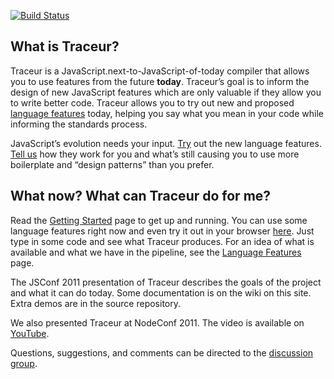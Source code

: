[![Build Status](https://travis-ci.org/google/traceur-compiler.png)](https://travis-ci.org/google/traceur-compiler)

What is Traceur?
----------------

Traceur is a JavaScript.next-to-JavaScript-of-today compiler that allows you to use features from the future **today**. Traceur’s goal is to inform the design of new JavaScript features which are only valuable if they allow you to write better code. Traceur allows you to try out new and proposed [language features](https://github.com/google/traceur-compiler/wiki/LanguageFeatures) today, helping you say what you mean in your code while informing the standards process.

JavaScript’s evolution needs your input. [Try](https://github.com/google/traceur-compiler/wiki/GettingStarted) out the new language features. [Tell us](http://groups.google.com/group/traceur-compiler-discuss) how they work for you and what’s still causing you to use more boilerplate and “design patterns” than you prefer.

What now? What can Traceur do for me?
-------------------------------------

Read the [Getting Started](https://github.com/google/traceur-compiler/wiki/GettingStarted) page to get up and running. You can use some language features right now and even try it out in your browser [here](http://traceur-compiler.googlecode.com/git/demo/repl.html). Just type in some code and see what Traceur produces. For an idea of what is available and what we have in the pipeline, see the [Language Features](https://github.com/google/traceur-compiler/wiki/LanguageFeatures) page.

The JSConf 2011 presentation of Traceur describes the goals of the project and what it can do today. Some documentation is on the wiki on this site. Extra demos are in the source repository.

We also presented Traceur at NodeConf 2011. The video is available on [YouTube](http://www.youtube.com/watch?feature=player_detailpage&v=ntDZa7ekFEA).

Questions, suggestions, and comments can be directed to the [discussion group](http://groups.google.com/group/traceur-compiler-discuss).
